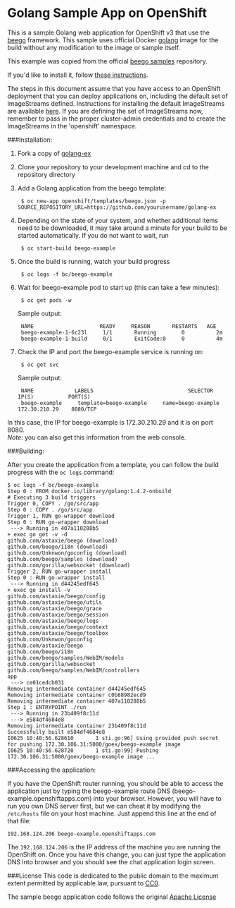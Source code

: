 Golang Sample App on OpenShift
============================

This is a sample Golang web application for OpenShift v3 that use the [beego](http://beego.me/)
framework. This sample uses official Docker [golang](https://registry.hub.docker.com/u/library/golang/) image for the build
without any modification to the image or sample itself.

This example was copied from the official [beego samples](https://github.com/beego/samples) repository.

If you'd like to install it, follow [these instructions](https://github.com/openshift/golang-ex/blob/master/README.md#installation).  

The steps in this document assume that you have access to an OpenShift deployment that you can deploy applications on, including the default set of ImageStreams defined.  Instructions for installing the default ImageStreams are available [here](http://docs.openshift.org/latest/admin_guide/install/first_steps.html).  If you are defining the set of ImageStreams now, remember to pass in the proper cluster-admin credentials and to create the ImageStreams in the 'openshift' namespace.

###Installation: 

1. Fork a copy of [golang-ex](https://github.com/openshift/golang-ex)
2. Clone your repository to your development machine and cd to the repository directory
3. Add a Golang application from the beego template:

		$ oc new-app openshift/templates/beego.json -p SOURCE_REPOSITORY_URL=https://github.com/yourusername/golang-ex

4. Depending on the state of your system, and whether additional items need to be downloaded, it may take around a minute for your build to be started automatically.  If you do not want to wait, run

		$ oc start-build beego-example

5. Once the build is running, watch your build progress  

		$ oc logs -f bc/beego-example

6. Wait for beego-example pod to start up (this can take a few minutes):  

		$ oc get pods -w


	Sample output:  

    	NAME                     READY     REASON       RESTARTS   AGE
		beego-example-1-6c23l     1/1       Running        0          2m
		beego-example-1-build     0/1       ExitCode:0     0          4m


6. Check the IP and port the beego-example service is running on:  

		$ oc get svc


	Sample output:  

		NAME             LABELS                              SELECTOR              IP(S)           PORT(S)
		beego-example     template=beego-example     name=beego-example           172.30.210.29    8080/TCP

In this case, the IP for beego-example is 172.30.210.29 and it is on port 8080.  
*Note*: you can also get this information from the web console.

###Building:

After you create the application from a template, you can follow the build progress
with the `oc logs` command:

```console
$ oc logs -f bc/beego-example
Step 0 : FROM docker.io/library/golang:1.4.2-onbuild
# Executing 3 build triggers
Trigger 0, COPY . /go/src/app
Step 0 : COPY . /go/src/app
Trigger 1, RUN go-wrapper download
Step 0 : RUN go-wrapper download
 ---> Running in 407a110288b5
+ exec go get -v -d
github.com/astaxie/beego (download)
github.com/beego/i18n (download)
github.com/Unknwon/goconfig (download)
github.com/beego/samples (download)
github.com/gorilla/websocket (download)
Trigger 2, RUN go-wrapper install
Step 0 : RUN go-wrapper install
 ---> Running in d44245edf645
+ exec go install -v
github.com/astaxie/beego/config
github.com/astaxie/beego/utils
github.com/astaxie/beego/grace
github.com/astaxie/beego/session
github.com/astaxie/beego/logs
github.com/astaxie/beego/context
github.com/astaxie/beego/toolbox
github.com/Unknwon/goconfig
github.com/astaxie/beego
github.com/beego/i18n
github.com/beego/samples/WebIM/models
github.com/gorilla/websocket
github.com/beego/samples/WebIM/controllers
app
 ---> ce01cedcb031
Removing intermediate container d44245edf645
Removing intermediate container c0b88982ecd9
Removing intermediate container 407a110288b5
Step 1 : ENTRYPOINT ./run
 ---> Running in 23b409f8c11d
 ---> e584df4684e8
Removing intermediate container 23b409f8c11d
Successfully built e584df4684e8
I0625 10:40:56.628610       1 sti.go:96] Using provided push secret for pushing 172.30.106.31:5000/goex/beego-example image
I0625 10:40:56.628720       1 sti.go:99] Pushing 172.30.106.31:5000/goex/beego-example image ...
```

###Accessing the application:

If you have the OpenShift router running, you should be able to access the
application just by typing the beego-example route DNS
(beego-example.openshiftapps.com) into your browser.
However, you will have to run you own DNS server first, but we can cheat it by
modifying the `/etc/hosts` file on your host machine. Just append this line at
the end of that file:

```
192.168.124.206 beego-example.openshiftapps.com
```

The `192.168.124.206` is the IP address of the machine you are running the
OpenShift on. Once you have this change, you can just type the application DNS
into browser and you should see the chat application login screen.

###License
This code is dedicated to the public domain to the maximum extent permitted by applicable law, pursuant to [CC0](http://creativecommons.org/publicdomain/zero/1.0/).

The sample beego application code follows the original [Apache License](https://github.com/beego/samples/blob/master/LICENSE)
